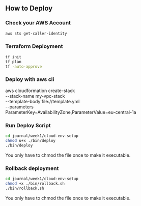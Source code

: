 ## How to Deploy

### Check your AWS Account

```sh
aws sts get-caller-identity
```


### Terraform Deployment

```sh
tf init
tf plan
tf -auto-approve
```

### Deploy with aws cli

 aws cloudformation create-stack \
  --stack-name my-vpc-stack \
  --template-body file://template.yml \
  --parameters \
      ParameterKey=AvailabilityZone,ParameterValue=eu-central-1a

### Run Deploy Script

```sh
cd journal/week1/cloud-env-setup
chmod u+x ./bin/deploy
./bin/deploy
```

You only have to chmod the file once to make it executable.

### Rollback deployment

```sh
cd journal/week1/cloud-env-setup
chmod +x ./bin/rollback.sh
./bin/rollback.sh
```

You only have to chmod the file once to make it executable.


```sh
```